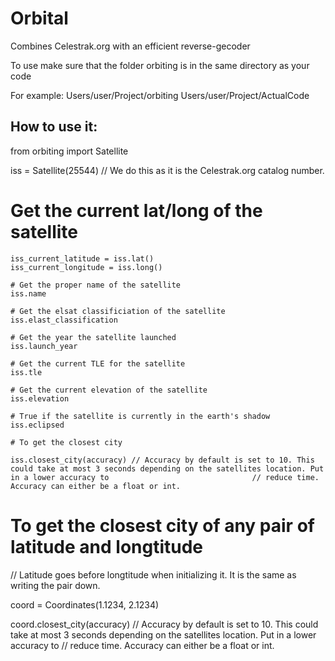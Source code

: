 # Orbital
Combines Celestrak.org with an efficient reverse-gecoder


To use make sure that the folder orbiting is in the same directory as your code

For example:
    Users/user/Project/orbiting
    Users/user/Project/ActualCode
    
## How to use it:
  from orbiting import Satellite
  
  iss = Satellite(25544) // We do this as it is the Celestrak.org catalog number. 
  
  # Get the current lat/long of the satellite
    iss_current_latitude = iss.lat()
    iss_current_longitude = iss.long()
    
    # Get the proper name of the satellite
    iss.name
    
    # Get the elsat classificiation of the satellite
    iss.elast_classification
    
    # Get the year the satellite launched
    iss.launch_year
    
    # Get the current TLE for the satellite
    iss.tle
    
    # Get the current elevation of the satellite
    iss.elevation
    
    # True if the satellite is currently in the earth's shadow
    iss.eclipsed
    
    # To get the closest city
    
    iss.closest_city(accuracy) // Accuracy by default is set to 10. This could take at most 3 seconds depending on the satellites location. Put in a lower accuracy to                                // reduce time. Accuracy can either be a float or int.
    
# To get the closest city of any pair of latitude and longtitude
    
// Latitude goes before longtitude when initializing it. It is the same as writing the pair down.

coord = Coordinates(1.1234, 2.1234)

coord.closest_city(accuracy) // Accuracy by default is set to 10. This could take at most 3 seconds depending on the satellites location. Put in a lower accuracy to                                 // reduce time. Accuracy can either be a float or int.
  
    
    
   
